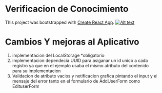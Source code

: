# Verificacion de Conocimiento
This project was bootstrapped with [Create React App](https://github.com/facebook/create-react-app).
[![Alt text](https://img.youtube.com/vi/FqOa98i5jUg/0.jpg)](https://www.youtube.com/watch?v=FqOa98i5jUg)

# Cambios Y mejoras al Aplicativo

1. implementacion del LocalStorage *obligatorio
2. implementacion dependecia UUID para asiganar un id unico a cada registro ya que en el ejemplo usaba el mismo atributo del contenido para su implementacion
3. Validacion de atributo vacios y notificacion grafica pintando el input y el mensaje del error tanto en el formulario de AddUserForm como EdituserForm

